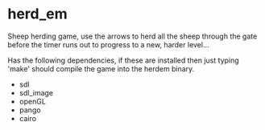 # herd_em
Sheep herding game, use the arrows to herd all the sheep through the gate
before the timer runs out to progress to a new, harder level...

Has the following dependencies, if these are installed then just typing
'make' should compile the game into the herdem binary. 

* sdl
* sdl_image
* openGL
* pango
* cairo
